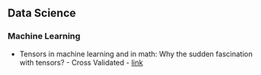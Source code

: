 
## Data Science

### Machine Learning

- Tensors in machine learning and in math: Why the sudden fascination with tensors? - Cross Validated - [link](https://stats.stackexchange.com/questions/198061/why-the-sudden-fascination-with-tensors)
